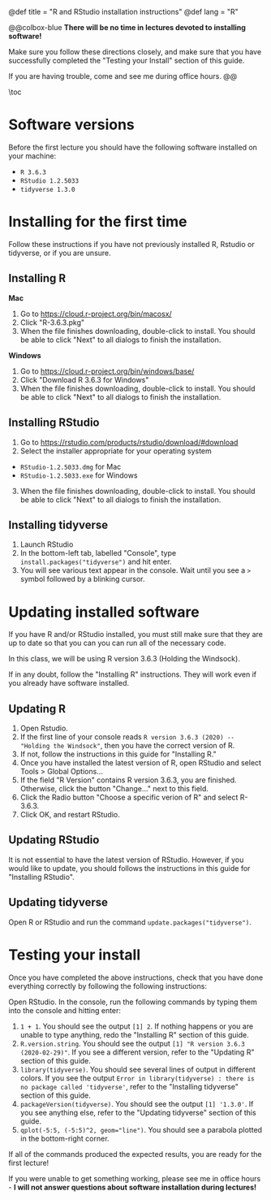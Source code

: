 @def title = "R and RStudio installation instructions"
@def lang = "R"

@@colbox-blue
**There will be no time in lectures devoted to installing software!**

Make sure you follow these directions closely, and make sure that you have successfully completed the "Testing your Install" section of this guide.

If you are having trouble, come and see me during office hours.
@@

\toc

# Software versions

Before the first lecture you should have the following software installed on your machine:
* `R 3.6.3`
* `RStudio 1.2.5033`
* `tidyverse 1.3.0`

# Installing for the first time

Follow these instructions if you have not previously installed R, Rstudio or tidyverse, or if you are unsure.

## Installing R

**Mac**
1. Go to <https://cloud.r-project.org/bin/macosx/>
1. Click "R-3.6.3.pkg"
1. When the file finishes downloading, double-click to install. You should be able to click "Next" to all dialogs to finish the installation.

**Windows**
1. Go to <https://cloud.r-project.org/bin/windows/base/>
1. Click "Download R 3.6.3 for Windows"
1. When the file finishes downloading, double-click to install. You should be able to click "Next" to all dialogs to finish the installation.

## Installing RStudio
1. Go to <https://rstudio.com/products/rstudio/download/#download>
2. Select the installer appropriate for your operating system
  * `RStudio-1.2.5033.dmg` for Mac
  * `RStudio-1.2.5033.exe` for Windows
3. When the file finishes downloading, double-click to install. You should be able to click "Next" to all dialogs to finish the installation.

## Installing tidyverse
1. Launch RStudio
1. In the bottom-left tab, labelled "Console", type `install.packages("tidyverse")` and hit enter.
1. You will see various text appear in the console. Wait until you see a `>` symbol followed by a blinking cursor.

# Updating installed software

If you have R and/or RStudio installed, you must still make sure that they are up to date so that you can you can run all of the necessary code.

In this class, we will be using R version 3.6.3 (Holding the Windsock).

If in any doubt, follow the "Installing R" instructions.
They will work even if you already have software installed.

## Updating R

1. Open Rstudio.
1. If the first line of your console reads `R version 3.6.3 (2020) -- "Holding the Windsock"`, then you have the correct version of R.
1. If not, follow the instructions in this guide for "Installing R."
1. Once you have installed the latest version of R, open RStudio and select Tools > Global Options...
1. If the field "R Version" contains R version 3.6.3, you are finished. Otherwise, click the button "Change..." next to this field.
1. Click the Radio button "Choose a specific verion of R" and select R-3.6.3.
1. Click OK, and restart RStudio.

## Updating RStudio

It is not essential to have the latest version of RStudio.
However, if you would like to update, you should follows the instructions in this guide for "Installing RStudio".

## Updating tidyverse

Open R or RStudio and run the command `update.packages("tidyverse")`.

# Testing your install
Once you have completed the above instructions, check that you have done everything correctly by following the following instructions:

Open RStudio.
In the console, run the following commands by typing them into the console and hitting enter:
1. `1 + 1`. You should see the output `[1] 2`. If nothing happens or you are unable to type anything, redo the "Installing R" section of this guide.
1. `R.version.string`. You should see the output `[1] "R version 3.6.3 (2020-02-29)"`. If you see a different version, refer to the "Updating R" section of this guide.
1. `library(tidyverse)`. You should see several lines of output in different colors. If you see the output `Error in library(tidyverse) : there is no package called 'tidyverse'`, refer to the "Installing tidyverse" section of this guide.
1. `packageVersion(tidyverse)`. You should see the output `[1] '1.3.0'`. If you see anything else, refer to the "Updating tidyverse" section of this guide.
1. `qplot(-5:5, (-5:5)^2, geom="line")`. You should see a parabola plotted in the bottom-right corner.

If all of the commands produced the expected results, you are ready for the first lecture!

If you were unable to get something working, please see me in office hours - **I will not answer questions about software installation during lectures!**
